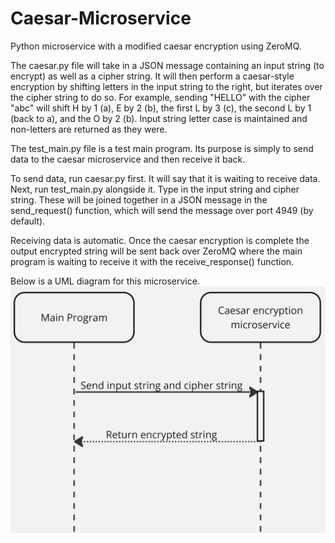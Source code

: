# Caesar-Microservice
Python microservice with a modified caesar encryption using ZeroMQ.

The caesar.py file will take in a JSON message containing an input string (to encrypt) as well as a cipher string. It will then perform a caesar-style encryption by shifting letters in the input string to the right, but iterates over the cipher string to do so. For example, sending "HELLO" with the cipher "abc" will shift H by 1 (a), E by 2 (b), the first L by 3 (c), the second L by 1 (back to a), and the O by 2 (b). Input string letter case is maintained and non-letters are returned as they were.

The test_main.py file is a test main program. Its purpose is simply to send data to the caesar microservice and then receive it back.

To send data, run caesar.py first. It will say that it is waiting to receive data. Next, run test_main.py alongside it. Type in the input string and cipher string. These will be joined together in a JSON message in the send_request() function, which will send the message over port 4949 (by default).

Receiving data is automatic. Once the caesar encryption is complete the output encrypted string will be sent back over ZeroMQ where the main program is waiting to receive it with the receive_response() function.

Below is a UML diagram for this microservice.
![UML Diagram](uml.jpg)

